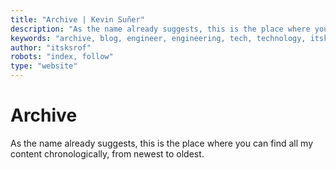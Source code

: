 ```yaml
---
title: "Archive | Kevin Suñer"
description: "As the name already suggests, this is the place where you can find all my content chronologically, from newest to oldest."
keywords: "archive, blog, engineer, engineering, tech, technology, itsksrof"
author: "itsksrof"
robots: "index, follow"
type: "website"
---
```

# Archive
As the name already suggests, this is the place where you can find all my content chronologically, from newest to oldest.